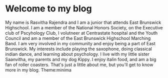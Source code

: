 # Welcome to my blog
My name is Rasvitha Rajendra and I am a junior that attends East Brunswick Highschool. I am a member of the National Honors Society, on the Executive club of Pscyhology Club, I volutneer at Centrastate hospital and the Youth Council and am a member of the East Brunswick Highschool Marching Band. I am very involved in my community and enjoy being a part of East Brunswick. My interests include playing the saxophone, doing classical indian dance, and learning about psychology. I live with my little sister Saanvitha, my parents and my dog Kippy. I enjoy italin food, and am a big fan of roller coasters. That's just a little about me, but you'll get to know more in my blog. 
Theme:minima
